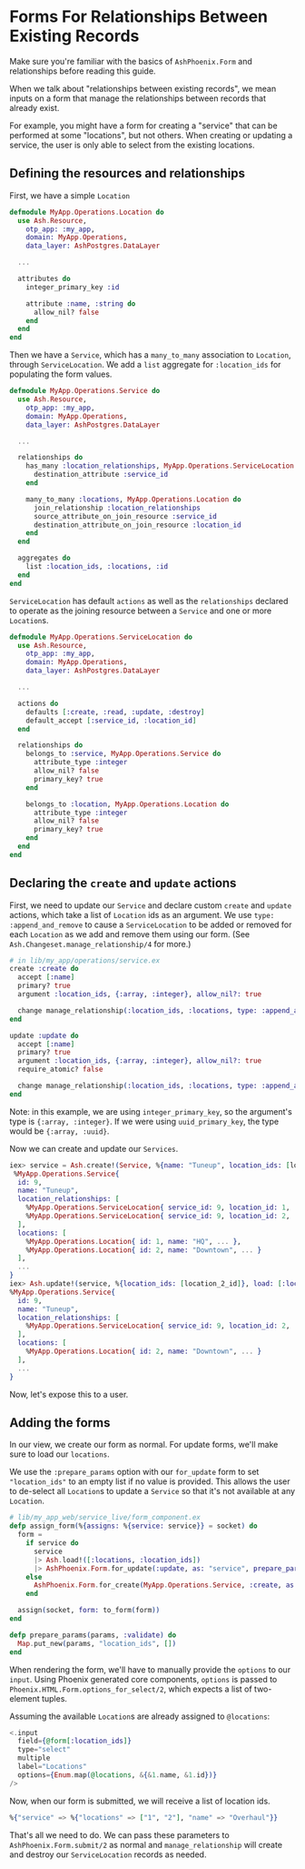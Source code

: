 # Forms For Relationships Between Existing Records

Make sure you're familiar with the basics of `AshPhoenix.Form` and relationships before reading this guide.

When we talk about "relationships between existing records", we mean inputs on a form that manage the relationships between records that already exist.

For example, you might have a form for creating a "service" that can be performed at some "locations", but not others.
When creating or updating a service, the user is only able to select from the existing locations.

## Defining the resources and relationships

First, we have a simple `Location`

```elixir
defmodule MyApp.Operations.Location do
  use Ash.Resource,
    otp_app: :my_app,
    domain: MyApp.Operations,
    data_layer: AshPostgres.DataLayer

  ...

  attributes do
    integer_primary_key :id

    attribute :name, :string do
      allow_nil? false
    end
  end
end
```

Then we have a `Service`, which has a `many_to_many` association to `Location`, through `ServiceLocation`.
We add a `list` aggregate for `:location_ids` for populating the form values.

```elixir
defmodule MyApp.Operations.Service do
  use Ash.Resource,
    otp_app: :my_app,
    domain: MyApp.Operations,
    data_layer: AshPostgres.DataLayer

  ...

  relationships do
    has_many :location_relationships, MyApp.Operations.ServiceLocation do
      destination_attribute :service_id
    end

    many_to_many :locations, MyApp.Operations.Location do
      join_relationship :location_relationships
      source_attribute_on_join_resource :service_id
      destination_attribute_on_join_resource :location_id
    end
  end

  aggregates do
    list :location_ids, :locations, :id
  end
end
```

`ServiceLocation` has default `actions` as well as the `relationships` declared to operate as the joining resource between a `Service` and one or more `Location`s.

```elixir
defmodule MyApp.Operations.ServiceLocation do
  use Ash.Resource,
    otp_app: :my_app,
    domain: MyApp.Operations,
    data_layer: AshPostgres.DataLayer

  ...

  actions do
    defaults [:create, :read, :update, :destroy]
    default_accept [:service_id, :location_id]
  end

  relationships do
    belongs_to :service, MyApp.Operations.Service do
      attribute_type :integer
      allow_nil? false
      primary_key? true
    end

    belongs_to :location, MyApp.Operations.Location do
      attribute_type :integer
      allow_nil? false
      primary_key? true
    end
  end
end
```

## Declaring the `create` and `update` actions

First, we need to update our `Service` and declare custom `create` and `update` actions, which take a list of `Location` ids as an argument.
We use `type: :append_and_remove` to cause a `ServiceLocation` to be added or removed for each `Location` as we add and remove them using our form.
(See `Ash.Changeset.manage_relationship/4` for more.)

```elixir
# in lib/my_app/operations/service.ex
create :create do
  accept [:name]
  primary? true
  argument :location_ids, {:array, :integer}, allow_nil?: true

  change manage_relationship(:location_ids, :locations, type: :append_and_remove)
end

update :update do
  accept [:name]
  primary? true
  argument :location_ids, {:array, :integer}, allow_nil?: true
  require_atomic? false

  change manage_relationship(:location_ids, :locations, type: :append_and_remove)
end
```

Note: in this example, we are using `integer_primary_key`, so the argument's type is `{:array, :integer}`.
If we were using `uuid_primary_key`, the type would be `{:array, :uuid}`.

Now we can create and update our `Services`.

```elixir
iex> service = Ash.create!(Service, %{name: "Tuneup", location_ids: [location_1_id, location_2_id]}, load: [:locations])
 %MyApp.Operations.Service{
  id: 9,
  name: "Tuneup",
  location_relationships: [
    %MyApp.Operations.ServiceLocation{ service_id: 9, location_id: 1, ... },
    %MyApp.Operations.ServiceLocation{ service_id: 9, location_id: 2, ... }
  ],
  locations: [
    %MyApp.Operations.Location{ id: 1, name: "HQ", ... },
    %MyApp.Operations.Location{ id: 2, name: "Downtown", ... }
  ],
  ...
}
iex> Ash.update!(service, %{location_ids: [location_2_id]}, load: [:locations])
%MyApp.Operations.Service{
  id: 9,
  name: "Tuneup",
  location_relationships: [
    %MyApp.Operations.ServiceLocation{ service_id: 9, location_id: 2, ... }
  ],
  locations: [
    %MyApp.Operations.Location{ id: 2, name: "Downtown", ... }
  ],
  ...
}
```

Now, let's expose this to a user.

## Adding the forms

In our view, we create our form as normal.
For update forms, we'll make sure to load our `locations`.

We use the `:prepare_params` option with our `for_update` form to set `"location_ids"` to an empty list if no value is provided.
This allows the user to de-select all `Location`s to update a `Service` so that it's not available at any `Location`.

```elixir
# lib/my_app_web/service_live/form_component.ex
defp assign_form(%{assigns: %{service: service}} = socket) do
  form =
    if service do
      service
      |> Ash.load!([:locations, :location_ids])
      |> AshPhoenix.Form.for_update(:update, as: "service", prepare_params: &prepare_params/2)
    else
      AshPhoenix.Form.for_create(MyApp.Operations.Service, :create, as: "service")
    end

  assign(socket, form: to_form(form))
end

defp prepare_params(params, :validate) do
  Map.put_new(params, "location_ids", [])
end
```

When rendering the form, we'll have to manually provide the `options` to our `input`.
Using Phoenix generated core components, `options` is passed to `Phoenix.HTML.Form.options_for_select/2`, which expects a list of two-element tuples.

Assuming the available `Location`s are already assigned to `@locations`:
```elixir
<.input
  field={@form[:location_ids]}
  type="select"
  multiple
  label="Locations"
  options={Enum.map(@locations, &{&1.name, &1.id})}
/>
```

Now, when our form is submitted, we will receive a list of location ids.

```elixir
%{"service" => %{"locations" => ["1", "2"], "name" => "Overhaul"}}
```

That's all we need to do.
We can pass these parameters to `AshPhoenix.Form.submit/2` as normal and `manage_relationship` will create and destroy our `ServiceLocation` records as needed.

